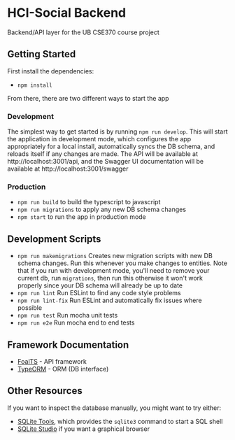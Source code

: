 # HCI-Social Backend
Backend/API layer for the UB CSE370 course project

## Getting Started
First install the dependencies:
- `npm install`

From there, there are two different ways to start the app

### Development
The simplest way to get started is by running `npm run develop`. This will start the application
in development mode, which configures the app appropriately for a local install,
automatically syncs the DB schema, and reloads itself if any changes are made. The API will be
available at http://localhost:3001/api, and the Swagger UI documentation will be available at
http://localhost:3001/swagger

### Production 
- `npm run build` to build the typescript to javascript
- `npm run migrations` to apply any new DB schema changes
- `npm start` to run the app in production mode

## Development Scripts
- `npm run makemigrations` Creates new migration scripts with new DB schema changes. Run this
  whenever you make changes to entities. Note that if you run with development mode,
  you'll need to remove your current db, run `migrations`, then run this otherwise it won't
  work properly since your DB schema will already be up to date
- `npm run lint` Run ESLint to find any code style problems
- `npm run lint-fix` Run ESLint and automatically fix issues where possible
- `npm run test` Run mocha unit tests
- `npm run e2e` Run mocha end to end tests

## Framework Documentation
- [FoalTS](https://foalts.org/docs/) - API framework
- [TypeORM](https://typeorm.io/) - ORM (DB interface)

## Other Resources
If you want to inspect the database manually, you might want to try either:
- [SQLite Tools](https://www.sqlite.org/download.html), which provides the `sqlite3` command
  to start a SQL shell
- [SQLite Studio](https://sqlitestudio.pl/) if you want a graphical browser
